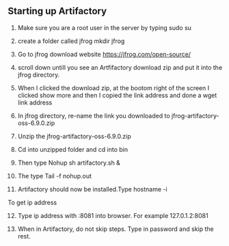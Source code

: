 ## Starting up Artifactory

1.	Make sure you are a root user in the server by typing
sudo su

2.	create a folder called jfrog
mkdir jfrog

3.	Go to jfrog download website 
https://jfrog.com/open-source/

4.	scroll down untill you see an Artfifactory download zip and put it into the jfrog directory.  

5.	When I clicked the download zip, at the bootom right of the screen I clicked show more and then I copied the link address and done a 
wget link address 

6.	In jfrog directory, re-name the link you downloaded to jfrog-artifactory-oss-6.9.0.zip

7.	Unzip the jfrog-artifactory-oss-6.9.0.zip 

8.	Cd into unzipped folder and cd into bin

9.	Then type
Nohup sh artifactory.sh &

10.	The type
Tail -f nohup.out

11.	Artifactory should now be installed.Type
hostname -i

To get ip address

12.	Type ip address with :8081 into browser. For example
127.0.1.2:8081

13.	When in Artifactory, do not skip steps. Type in password and skip the rest.
